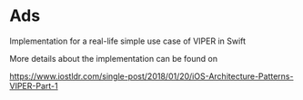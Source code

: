 # Ads

Implementation for a real-life simple use case of VIPER in Swift

More details about the implementation can be found on 

https://www.iostldr.com/single-post/2018/01/20/iOS-Architecture-Patterns-VIPER-Part-1
